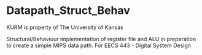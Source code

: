 Datapath_Struct_Behav
=====================

KURM is property of The University of Kansas


Structural/Behaviour implementation of register file and ALU in preparation to create a simple MIPS data path.  For EECS 443 - Digital System Design
